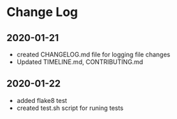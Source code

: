 # Change Log

## 2020-01-21

* created CHANGELOG.md file for logging file changes
* Updated TIMELINE.md, CONTRIBUTING.md

## 2020-01-22
* added flake8 test
* created test.sh script for runing tests